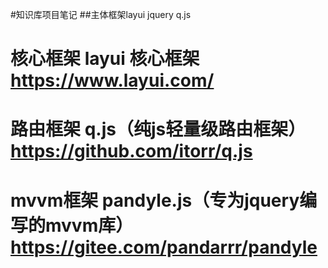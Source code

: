 #知识库项目笔记
##主体框架layui jquery q.js


# 核心框架  layui     核心框架	https://www.layui.com/ 
# 路由框架  	q.js（纯js轻量级路由框架）https://github.com/itorr/q.js
# mvvm框架	pandyle.js（专为jquery编写的mvvm库）https://gitee.com/pandarrr/pandyle
